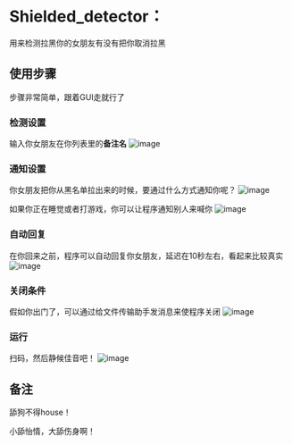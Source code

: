 # Shielded_detector：

用来检测拉黑你的女朋友有没有把你取消拉黑


## 使用步骤

步骤非常简单，跟着GUI走就行了

### 检测设置
输入你女朋友在你列表里的**备注名**
![image](https://github.com/tangzixiang0304/Shielded_detector/blob/master/introduce_imgs/1.PNG)

### 通知设置
你女朋友把你从黑名单拉出来的时候，要通过什么方式通知你呢？
![image](https://github.com/tangzixiang0304/Shielded_detector/blob/master/introduce_imgs/2.PNG)

如果你正在睡觉或者打游戏，你可以让程序通知别人来喊你
![image](https://github.com/tangzixiang0304/Shielded_detector/blob/master/introduce_imgs/3.PNG)



### 自动回复
在你回来之前，程序可以自动回复你女朋友，延迟在10秒左右，看起来比较真实
![image](https://github.com/tangzixiang0304/Shielded_detector/blob/master/introduce_imgs/4.PNG)


### 关闭条件
假如你出门了，可以通过给文件传输助手发消息来使程序关闭
![image](https://github.com/tangzixiang0304/Shielded_detector/blob/master/introduce_imgs/5.PNG)


### 运行
扫码，然后静候佳音吧！
![image](https://github.com/tangzixiang0304/Shielded_detector/blob/master/introduce_imgs/6.PNG)


## 备注

舔狗不得house！

小舔怡情，大舔伤身啊！



